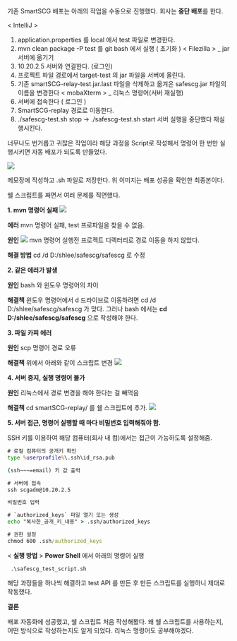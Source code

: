 기존 SmartSCG 배포는 아래의 작업을 수동으로 진행했다. 
회사는 **중단 배포**를 한다. 

< IntelliJ > 
1. application.properties 를 local 에서 test 파일로 변경한다. 
2. mvn clean package -P test 를 git bash 에서 실행 ( 초기화 )
< Filezilla > _ jar 서버에 옮기기 
1. 10.20.2.5 서버와 연결한다. (로그인)
2. 프로젝트 파일 경로에서 target-test 의 jar 파일을 서버에 올린다. 
3. 기존 smartSCG-relay-test.jar.last 파일을 삭제하고 옮겨온 safescg.jar 파일의 이름을 변경한다 
< mobaXterm > _ 리눅스 명령어(서버 재실행)
1. 서버에 접속한다 ( 로그인 )
2. SmartSCG-replay 경로로 이동한다.
3. ./safescg-test.sh stop -> ./safescg-test.sh start 서버 실행을 중단했다 재실행시킨다. 

너무나도 번거롭고 귀찮은 작업이라 해당 과정을 Script로 작성해서 명령어 한 번만 실행시키면 자동 배포가 되도록 만들었다. 

![](https://i.imgur.com/IBUlYsg.png)

메모장에 작성하고 .sh 파일로 저장한다. 
위 이미지는 배포 성공을 확인한 최종본이다. 

쉘 스크립트를 짜면서 여러 문제를 직면했다. 

**1. mvn 명령어 실패** 
![](https://i.imgur.com/wfpqF6d.png)

**에러** 
mvn 명령어 실패, test 프로파일을 찾을 수 없음. 

**원인** 
![](https://i.imgur.com/oSWAyDN.png)
mvn 명령어 실행전 프로젝트 디렉터리로 경로 이동을 하지 않았다. 

**해결 방법** 
cd /d D:/shlee/safescg/safescg  로 수정 

**2. 같은 에러가 발생** 

**원인** 
bash 와 윈도우 명령어의 차이

**해결책**
윈도우 명령어에서 d 드라이브로 이동하려면 cd /d D:/shlee/safescg/safescg 가 맞다.
그러나 bash 에서는 **cd D:/shlee/safescg/safescg** 으로 작성해야 한다. 

**3. 파일 카피 에러** 

**원인** 
scp 명령어 경로 오류 

**해결책** 
위에서 아래와 같이 스크립트 변경 
![](https://i.imgur.com/03nizcW.png)

**4. 서버 중지, 실행 명령어 불가**

**원인** 
리눅스에서 경로 변경을 해야 한다는 걸 빼먹음 

**해결책**
cd smartSCG-replay/ 를 쉘 스크립트에 추가. 
![](https://i.imgur.com/va118DP.png)

**5. 서버 접근, 명령어 실행할 때 마다 비밀번호 입력해줘야 함.** 

SSH 키를 이용하여 해당 컴퓨터(회사 내 컴)에서는 접근이 가능하도록 설정해줌.

```cmd
# 로컬 컴퓨터의 공개키 확인
type %userprofile%\.ssh\id_rsa.pub

(ssh~~~=email) 키 값 출력 

# 서버에 접속 
ssh scgadm@10.20.2.5

비밀번호 입력 

# `authorized_keys` 파일 열기 또는 생성
echo "복사한_공개_키_내용" > .ssh/authorized_keys

# 권한 설정
chmod 600 .ssh/authorized_keys
```


< **실행 방법** >
**Power Shell** 에서 아래의 명령어 실행 
```
 .\safescg_test_script.sh 
```
해당 과정들을 하나씩 해결하고 test API 를 만든 후 만든 스크립트를 실행하니 제대로 작동했다. 


**결론** 

배포 자동화에 성공했고, 쉘 스크립트 처음 작성해봤다. 
왜 쉘 스크립트를 사용하는지, 어떤 방식으로 작성하는지도 알게 되었다.
리눅스 명령어도 공부해야겠다. 